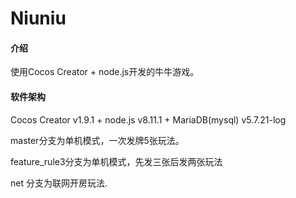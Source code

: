 # Niuniu

#### 介绍
使用Cocos Creator + node.js开发的牛牛游戏。

#### 软件架构
Cocos Creator v1.9.1  + node.js v8.11.1 + MariaDB(mysql) v5.7.21-log 

master分支为单机模式，一次发牌5张玩法。

feature_rule3分支为单机模式，先发三张后发两张玩法

net 分支为联网开房玩法.